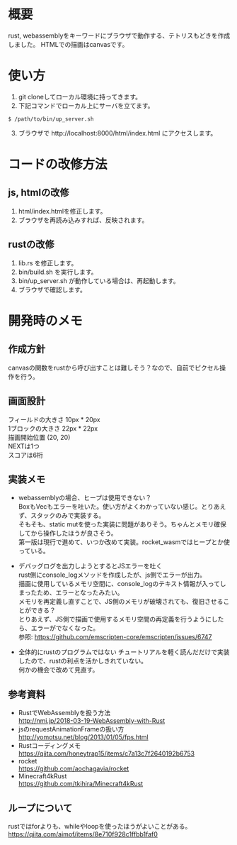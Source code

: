# 概要
rust, webassemblyをキーワードにブラウザで動作する、テトリスもどきを作成しました。
HTMLでの描画はcanvasです。

# 使い方
1. git cloneしてローカル環境に持ってきます。
2. 下記コマンドでローカル上にサーバを立てます。
```
$ /path/to/bin/up_server.sh
```
3. ブラウザで http://localhost:8000/html/index.html にアクセスします。

# コードの改修方法
## js, htmlの改修
1. html/index.htmlを修正します。
2. ブラウザを再読み込みすれば、反映されます。

## rustの改修
1. lib.rs を修正します。
2. bin/build.sh を実行します。
3. bin/up_server.sh が動作している場合は、再起動します。
4. ブラウザで確認します。

# 開発時のメモ
## 作成方針 
canvasの関数をrustから呼び出すことは難しそう？なので、自前でピクセル操作を行う。

## 画面設計
フィールドの大きさ 10px * 20px  
1ブロックの大きさ 22px * 22px  
描画開始位置 (20, 20)  
NEXTは1つ  
スコアは6桁  

## 実装メモ
* webassemblyの場合、ヒープは使用できない？  
BoxもVecもエラーを吐いた。使い方がよくわかっていない感じ。とりあえず、スタックのみで実装する。  
そもそも、static mutを使った実装に問題がありそう。ちゃんとメモリ確保してから操作したほうが良さそう。  
第一版は現行で進めて、いつか改めて実装。rocket_wasmではヒープとか使っている。  

* デバッグログを出力しようとするとJSエラーを吐く  
rust側にconsole_logメソッドを作成したが、js側でエラーが出力。  
描画に使用しているメモリ空間に、console_logのテキスト情報が入ってしまったため、エラーとなったみたい。  
メモリを再定義し直すことで、JS側のメモリが破壊されても、復旧させることができる？  
とりあえず、JS側で描画で使用するメモリ空間の再定義を行うようにしたら、エラーがでなくなった。  
参照: https://github.com/emscripten-core/emscripten/issues/6747

* 全体的にrustのプログラムではない
チュートリアルを軽く読んだだけで実装したので、rustの利点を活かしきれていない。  
何かの機会で改めて見直す。  

## 参考資料
* RustでWebAssemblyを扱う方法  
http://nmi.jp/2018-03-19-WebAssembly-with-Rust  
* jsのrequestAnimationFrameの扱い方  
http://yomotsu.net/blog/2013/01/05/fps.html  
* Rustコーディングメモ  
https://qiita.com/honeytrap15/items/c7a13c7f2640192b6753  
* rocket  
https://github.com/aochagavia/rocket  
* Minecraft4kRust  
https://github.com/tkihira/Minecraft4kRust  

## ループについて
rustではforよりも、whileやloopを使ったほうがよいことがある。  
https://qiita.com/aimof/items/8e710f928c1ffbb1faf0  